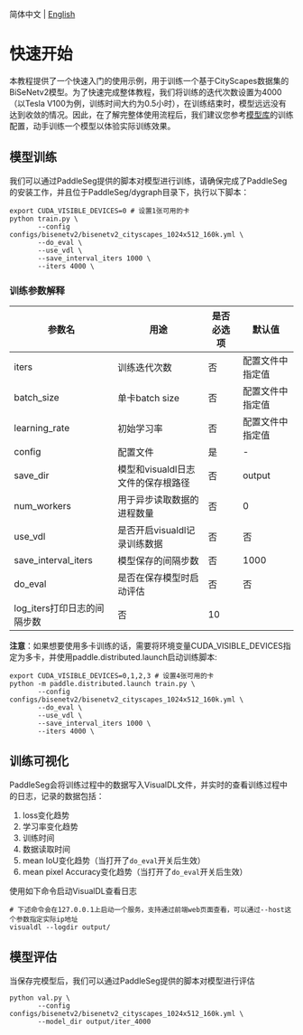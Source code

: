 简体中文 | [English]()

# 快速开始

本教程提供了一个快速入门的使用示例，用于训练一个基于CityScapes数据集的BiSeNetv2模型。为了快速完成整体教程，我们将训练的迭代次数设置为4000（以Tesla V100为例，训练时间大约为0.5小时），在训练结束时，模型远远没有达到收敛的情况。因此，在了解完整体使用流程后，我们建议您参考[模型库](../configs)的训练配置，动手训练一个模型以体验实际训练效果。

## 模型训练

我们可以通过PaddleSeg提供的脚本对模型进行训练，请确保完成了PaddleSeg的安装工作，并且位于PaddleSeg/dygraph目录下，执行以下脚本：

```shell
export CUDA_VISIBLE_DEVICES=0 # 设置1张可用的卡
python train.py \
       --config configs/bisenetv2/bisenetv2_cityscapes_1024x512_160k.yml \
       --do_eval \
       --use_vdl \
       --save_interval_iters 1000 \
       --iters 4000 \
```

### 训练参数解释

|参数名|用途|是否必选项|默认值|
|-|-|-|-|
|iters|训练迭代次数|否|配置文件中指定值|
|batch_size|单卡batch size|否|配置文件中指定值|
|learning_rate|初始学习率|否|配置文件中指定值|
|config|配置文件|是|-|
|save_dir|模型和visualdl日志文件的保存根路径|否|output|
|num_workers|用于异步读取数据的进程数量|否|0|
|use_vdl|是否开启visualdl记录训练数据|否|否|
|save_interval_iters|模型保存的间隔步数|否|1000|
|do_eval|是否在保存模型时启动评估|否|否|
|log_iters打印日志的间隔步数|否|10|

  
**注意**：如果想要使用多卡训练的话，需要将环境变量CUDA_VISIBLE_DEVICES指定为多卡，并使用paddle.distributed.launch启动训练脚本:
```shell
export CUDA_VISIBLE_DEVICES=0,1,2,3 # 设置4张可用的卡
python -m paddle.distributed.launch train.py \
       --config configs/bisenetv2/bisenetv2_cityscapes_1024x512_160k.yml \
       --do_eval \
       --use_vdl \
       --save_interval_iters 1000 \
       --iters 4000 \
```

## 训练可视化

PaddleSeg会将训练过程中的数据写入VisualDL文件，并实时的查看训练过程中的日志，记录的数据包括：
1. loss变化趋势
2. 学习率变化趋势
3. 训练时间
4. 数据读取时间
5. mean IoU变化趋势（当打开了`do_eval`开关后生效）
6. mean pixel Accuracy变化趋势（当打开了`do_eval`开关后生效）

使用如下命令启动VisualDL查看日志
```shell
# 下述命令会在127.0.0.1上启动一个服务，支持通过前端web页面查看，可以通过--host这个参数指定实际ip地址
visualdl --logdir output/
```

## 模型评估

当保存完模型后，我们可以通过PaddleSeg提供的脚本对模型进行评估
```shell
python val.py \
       --config configs/bisenetv2/bisenetv2_cityscapes_1024x512_160k.yml \
       --model_dir output/iter_4000
```
